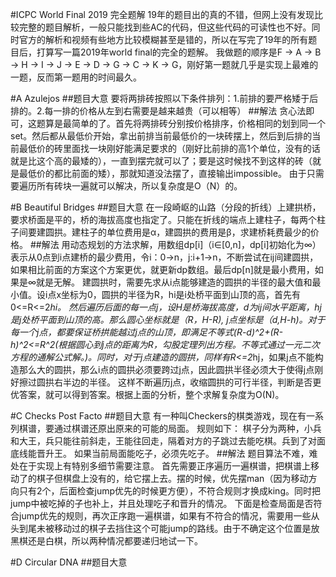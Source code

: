#ICPC World Final 2019 完全题解
19年的题目出的真的不错，但网上没有发现比较完整的题目解析，一般只能找到些AC的代码，但这些代码的可读性也不好。同时官方的解析和视频有些地方比较模糊甚至是错的，所以在写完了19年的所有题目后，打算写一篇2019年world final的完全的题解。
我做题的顺序是F -> A -> B -> H -> I -> J -> E -> D -> G -> C -> K -> G，刚好第一题就几乎是实现上最难的一题，反而第一题用的时间最久。

#A Azulejos
##题目大意
要将两排砖按照以下条件排列：1.前排的要严格矮于后排的。2.每一排的价格从左到右需要是越来越贵（可以相等）
##解法
贪心法即可，这题算是最简单的了。首先将两排砖分别按价格排序，价格相同的划到同一个set。然后都从最低价开始，拿出前排当前最低价的一块砖摆上，然后到后排的当前最低价的砖里面找一块刚好能满足要求的（刚好比前排的高1个单位，没有的话就是比这个高的最矮的），一直到摆完就可以了；要是这时候找不到这样的砖（就是最低价的都比前面的矮），那就知道没法摆了，直接输出impossible。
由于只需要遍历所有砖块一遍就可以解决，所以复杂度是O（N）的。

#B Beautiful Bridges
##题目大意
在一段崎岖的山路（分段的折线）上建拱桥，要求桥面是平的，桥的海拔高度也指定了。只能在折线的端点上建柱子，每两个柱子间要建圆拱。建柱子的单位费用是α，建圆拱的费用是β，求建桥耗费最少的价格。
##解法
用动态规划的方法求解，用数组dp[i]（i∈[0,n]，dp[i]初始化为∞）表示从0点到i点建桥的最少费用，令i：0→n，j:i+1→n，不断尝试在ij间建圆拱，如果相比前面的方案这个方案更优，就更新dp数组。最后dp[n]就是最小费用，如果是∞就是无解。
建圆拱时，需要先求从i点能够建造的圆拱的半径的最大值和最小值。设i点x坐标为0，圆拱的半径为R，hi是i处桥平面到山顶的高，首先有0<=R<=2*hi。
然后遍历后面的每一点j，设H是桥海拔高度，d为ij间水平距离，hj是j处桥平面到山顶的高。那么圆心坐标就是（R，H-R), j点坐标是（d,H-h)。对于每一个j点，都要保证桥拱能越过j点的山顶，即满足不等式(R-d)^2+(R-h)^2<=R^2(根据圆心到j点的距离为R，勾股定理列出方程。不等式通过一元二次方程的通解公式解。)。同时，对于j点建造的圆拱，同样有R<=2*hj，如果j点不能构造那么大的圆拱，那么i点的圆拱必须要跨过j点，因此圆拱半径必须大于使得j点刚好擦过圆拱右半边的半径。
这样不断遍历j点，收缩圆拱的可行半径，判断是否更优答案，就可以得到答案。根据上面的分析，整个求解复杂度为O(N)。

#C Checks Post Facto
##题目大意
有一种叫Checkers的棋类游戏，现在有一系列棋谱，要通过棋谱还原出原来的可能的局面。
规则如下：
棋子分为两种，小兵和大王，兵只能往前斜走，王能往回走，隔着对方的子跳过去能吃棋。兵到了对面底线能晋升王。
如果当前局面能吃子，必须先吃子。
##解法
题目算法不难，难处在于实现上有特别多细节需要注意。
首先需要正序遍历一遍棋谱，把棋谱上移动了的棋子但棋盘上没有的，给它摆上去。摆的时候，优先摆man（因为移动方向只有2个，后面检查jump优先的时候更方便），不符合规则才换成king。同时把jump中被吃掉的子也补上，并且处理吃子和晋升的情况。
下面是检查局面是否符合jump优先的规则，再次正序跑一遍棋谱，如果有不符合的情况，需要用一些从头到尾未被移动过的棋子去挡住这个可能jump的路线。由于不确定这个位置是放黑棋还是白棋，所以两种情况都要递归地试一下。

#D Circular DNA
##题目大意